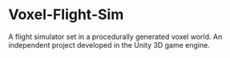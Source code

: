# Voxel-Flight-Sim
 A flight simulator set in a procedurally generated voxel world. An independent project developed in the Unity 3D game engine.
